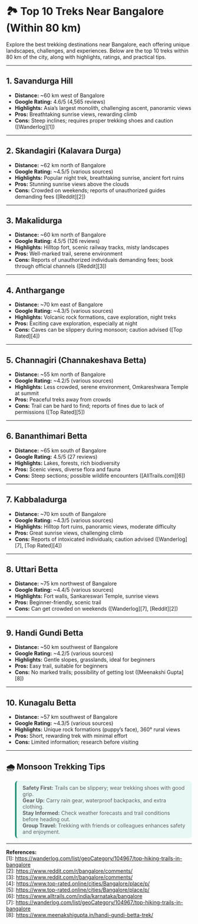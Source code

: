 # 🏞️ Top 10 Treks Near Bangalore (Within 80 km)

Explore the best trekking destinations near Bangalore, each offering unique landscapes, challenges, and experiences. Below are the top 10 treks within 80 km of the city, along with highlights, ratings, and practical tips.

---

## 1. **Savandurga Hill**

- **Distance:** ~60 km west of Bangalore  
- **Google Rating:** 4.6/5 (4,565 reviews)  
- **Highlights:** Asia’s largest monolith, challenging ascent, panoramic views  
- **Pros:** Breathtaking sunrise views, rewarding climb  
- **Cons:** Steep inclines; requires proper trekking shoes and caution ([Wanderlog][1])

---

## 2. **Skandagiri (Kalavara Durga)**

- **Distance:** ~62 km north of Bangalore  
- **Google Rating:** ~4.5/5 (various sources)  
- **Highlights:** Popular night trek, breathtaking sunrise, ancient fort ruins  
- **Pros:** Stunning sunrise views above the clouds  
- **Cons:** Crowded on weekends; reports of unauthorized guides demanding fees ([Reddit][2])

---

## 3. **Makalidurga**

- **Distance:** ~60 km north of Bangalore  
- **Google Rating:** 4.5/5 (126 reviews)  
- **Highlights:** Hilltop fort, scenic railway tracks, misty landscapes  
- **Pros:** Well-marked trail, serene environment  
- **Cons:** Reports of unauthorized individuals demanding fees; book through official channels ([Reddit][3])

---

## 4. **Anthargange**

- **Distance:** ~70 km east of Bangalore  
- **Google Rating:** ~4.3/5 (various sources)  
- **Highlights:** Volcanic rock formations, cave exploration, night treks  
- **Pros:** Exciting cave exploration, especially at night  
- **Cons:** Caves can be slippery during monsoon; caution advised ([Top Rated][4])

---

## 5. **Channagiri (Channakeshava Betta)**

- **Distance:** ~55 km north of Bangalore  
- **Google Rating:** ~4.2/5 (various sources)  
- **Highlights:** Less crowded, serene environment, Omkareshwara Temple at summit  
- **Pros:** Peaceful treks away from crowds  
- **Cons:** Trail can be hard to find; reports of fines due to lack of permissions ([Top Rated][5])

---

## 6. **Bananthimari Betta**

- **Distance:** ~65 km south of Bangalore  
- **Google Rating:** 4.5/5 (27 reviews)  
- **Highlights:** Lakes, forests, rich biodiversity  
- **Pros:** Scenic views, diverse flora and fauna  
- **Cons:** Steep sections; possible wildlife encounters ([AllTrails.com][6])

---

## 7. **Kabbaladurga**

- **Distance:** ~70 km south of Bangalore  
- **Google Rating:** ~4.3/5 (various sources)  
- **Highlights:** Hilltop fort ruins, panoramic views, moderate difficulty  
- **Pros:** Great sunrise views, challenging climb  
- **Cons:** Reports of intoxicated individuals; caution advised ([Wanderlog][7], [Top Rated][4])

---

## 8. **Uttari Betta**

- **Distance:** ~75 km northwest of Bangalore  
- **Google Rating:** ~4.4/5 (various sources)  
- **Highlights:** Fort walls, Sankareswari Temple, sunrise views  
- **Pros:** Beginner-friendly, scenic trail  
- **Cons:** Can get crowded on weekends ([Wanderlog][7], [Reddit][2])

---

## 9. **Handi Gundi Betta**

- **Distance:** ~50 km southwest of Bangalore  
- **Google Rating:** ~4.2/5 (various sources)  
- **Highlights:** Gentle slopes, grasslands, ideal for beginners  
- **Pros:** Easy trail, suitable for beginners  
- **Cons:** No marked trails; possibility of getting lost ([Meenakshi Gupta][8])

---

## 10. **Kunagalu Betta**

- **Distance:** ~57 km southwest of Bangalore  
- **Google Rating:** ~4.3/5 (various sources)  
- **Highlights:** Unique rock formations (puppy’s face), 360° rural views  
- **Pros:** Short, rewarding trek with minimal effort  
- **Cons:** Limited information; research before visiting

---

## 🌧️ Monsoon Trekking Tips

<blockquote style="border-left: 4px solid #1C8D73; background: #E8F8F5; padding: 0.7em 1.2em; border-radius: 8px;">
    <b>Safety First:</b> Trails can be slippery; wear trekking shoes with good grip.<br>
    <b>Gear Up:</b> Carry rain gear, waterproof backpacks, and extra clothing.<br>
    <b>Stay Informed:</b> Check weather forecasts and trail conditions before heading out.<br>
    <b>Group Travel:</b> Trekking with friends or colleagues enhances safety and enjoyment.
</blockquote>

---

**References:**  
[1]: https://wanderlog.com/list/geoCategory/104967/top-hiking-trails-in-bangalore  
[2]: https://www.reddit.com/r/bangalore/comments/  
[3]: https://www.reddit.com/r/bangalore/comments/  
[4]: https://www.top-rated.online/cities/Bangalore/place/p/  
[5]: https://www.top-rated.online/cities/Bangalore/place/p/  
[6]: https://www.alltrails.com/india/karnataka/bangalore  
[7]: https://wanderlog.com/list/geoCategory/104967/top-hiking-trails-in-bangalore  
[8]: https://www.meenakshigupta.in/handi-gundi-betta-trek/